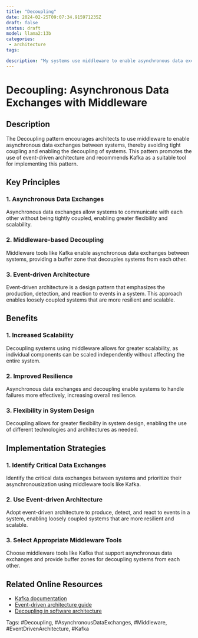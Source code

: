 ```yaml
---
title: "Decoupling"
date: 2024-02-25T09:07:34.915971235Z
draft: false
status: draft
model: llama2:13b
categories: 
 - architecture
tags: 

description: "My systems use middleware to enable asynchronous data exchanges."
---
```



Decoupling: Asynchronous Data Exchanges with Middleware
=====================================================

Description
-----------

The Decoupling pattern encourages architects to use middleware to enable asynchronous data exchanges between systems, thereby avoiding tight coupling and enabling the decoupling of systems. This pattern promotes the use of event-driven architecture and recommends Kafka as a suitable tool for implementing this pattern.

Key Principles
-----------------

### 1. Asynchronous Data Exchanges

Asynchronous data exchanges allow systems to communicate with each other without being tightly coupled, enabling greater flexibility and scalability.

### 2. Middleware-based Decoupling

Middleware tools like Kafka enable asynchronous data exchanges between systems, providing a buffer zone that decouples systems from each other.

### 3. Event-driven Architecture

Event-driven architecture is a design pattern that emphasizes the production, detection, and reaction to events in a system. This approach enables loosely coupled systems that are more resilient and scalable.

Benefits
--------

### 1. Increased Scalability

Decoupling systems using middleware allows for greater scalability, as individual components can be scaled independently without affecting the entire system.

### 2. Improved Resilience

Asynchronous data exchanges and decoupling enable systems to handle failures more effectively, increasing overall resilience.

### 3. Flexibility in System Design

Decoupling allows for greater flexibility in system design, enabling the use of different technologies and architectures as needed.

Implementation Strategies
-------------------------

### 1. Identify Critical Data Exchanges

Identify the critical data exchanges between systems and prioritize their asynchronousization using middleware tools like Kafka.

### 2. Use Event-driven Architecture

Adopt event-driven architecture to produce, detect, and react to events in a system, enabling loosely coupled systems that are more resilient and scalable.

### 3. Select Appropriate Middleware Tools

Choose middleware tools like Kafka that support asynchronous data exchanges and provide buffer zones for decoupling systems from each other.

Related Online Resources
-------------------------

* [Kafka documentation](https://kafka.apache.org/docs)
* [Event-driven architecture guide](https://martinhalpin.com/guide-to-event-driven-architecture/)
* [Decoupling in software architecture](https://www.infoq.com/articles/decoupling-in-software-architecture)

Tags: #Decoupling, #AsynchronousDataExchanges, #Middleware, #EventDrivenArchitecture, #Kafka